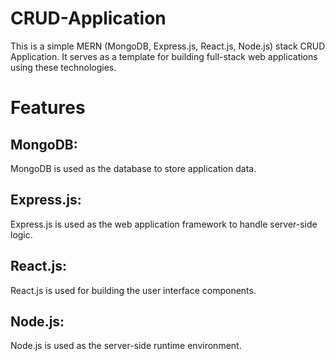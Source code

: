 # CRUD-Application

This is a simple MERN (MongoDB, Express.js, React.js, Node.js) stack CRUD Application. It serves as a template for building full-stack web applications using these technologies.

# Features

## MongoDB: 
MongoDB is used as the database to store application data.
## Express.js: 
Express.js is used as the web application framework to handle server-side logic.
## React.js: 
React.js is used for building the user interface components.
## Node.js: 
Node.js is used as the server-side runtime environment.
